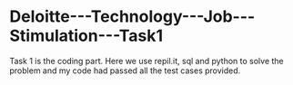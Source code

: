 # Deloitte---Technology---Job---Stimulation---Task1
Task 1 is the coding part. Here we use repil.it, sql and python to solve the problem and my code had passed all the test cases provided.
